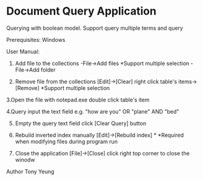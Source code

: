 # Document Query Application

Querying with boolean model. Support query multiple terms and query

Prerequisites:
Windows

User Manual:
1. Add file to the collections
-File->Add files *Support multiple selection
-File->Add folder

2. Remove file from the collections
[Edit]->[Clear]
right click table's items->[Remove] *Support multiple selection

3.Open the file with notepad.exe
double click table's item

4.Query
input the text field
e.g. "how are you" OR "plane" AND "bed"

5. Empty the query text field
click [Clear Query] button

6. Rebuild inverted index manually
[Edit]->[Rebuild index] *
*Required when modifying files during program run

7. Close the application
[File]->[Close]
click right top corner to close the winodw

Author
Tony Yeung
